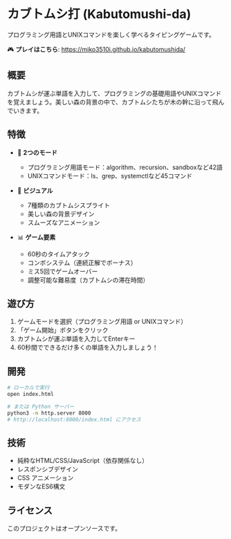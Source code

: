 # カブトムシ打 (Kabutomushi-da)

プログラミング用語とUNIXコマンドを楽しく学べるタイピングゲームです。

🎮 **プレイはこちら**: https://miko3510i.github.io/kabutomushida/

## 概要

カブトムシが運ぶ単語を入力して、プログラミングの基礎用語やUNIXコマンドを覚えましょう。美しい森の背景の中で、カブトムシたちが木の幹に沿って飛んでいきます。

## 特徴

- 🎯 **2つのモード**
  - プログラミング用語モード：algorithm、recursion、sandboxなど42語
  - UNIXコマンドモード：ls、grep、systemctlなど45コマンド
  
- 🎨 **ビジュアル**
  - 7種類のカブトムシスプライト
  - 美しい森の背景デザイン
  - スムーズなアニメーション

- 📊 **ゲーム要素**
  - 60秒のタイムアタック
  - コンボシステム（連続正解でボーナス）
  - ミス5回でゲームオーバー
  - 調整可能な難易度（カブトムシの滞在時間）

## 遊び方

1. ゲームモードを選択（プログラミング用語 or UNIXコマンド）
2. 「ゲーム開始」ボタンをクリック
3. カブトムシが運ぶ単語を入力してEnterキー
4. 60秒間でできるだけ多くの単語を入力しましょう！

## 開発

```bash
# ローカルで実行
open index.html

# または Python サーバー
python3 -m http.server 8000
# http://localhost:8000/index.html にアクセス
```

## 技術

- 純粋なHTML/CSS/JavaScript（依存関係なし）
- レスポンシブデザイン
- CSS アニメーション
- モダンなES6構文

## ライセンス

このプロジェクトはオープンソースです。